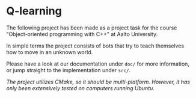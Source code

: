 # Q-learning

The following project has been made as a project task for the course "Object-oriented programming with C++" at Aalto University.

In simple terms the project consists of bots that try to teach themselves how to move in an unknown world.

Please have a look at our documentation under `doc/` for more information, or jump straight to the implementation under `src/`.

*The project utilizes CMake, so it should be multi-platform. However, it has only been extensively tested on computers running Ubuntu.*
